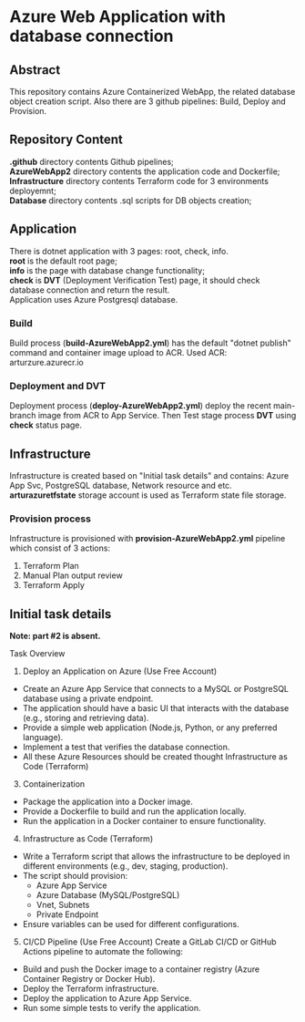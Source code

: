 # Azure Web Application with database connection


## Abstract
This repository contains Azure Containerized WebApp, the related database object creation script. Also there are 3 github pipelines: Build, Deploy and Provision.

## Repository Content
**.github** directory contents Github pipelines;<br>
**AzureWebApp2** directory contents the application code and Dockerfile;<br>
**Infrastructure** directory contents Terraform code for 3 environments deployemnt;<br>
**Database** directory contents .sql scripts for DB objects creation;<br>


## Application
There is dotnet application with 3 pages: root, check, info.<br>
**root** is the default root page;<br>
**info** is the page with database change functionality;<br>
**check** is **DVT** (Deployment Verification Test) page, it should check database connection and return the result.<br>
Application uses Azure Postgresql database.

### Build 
Build process (**build-AzureWebApp2.yml**) has the default "dotnet publish" command and container image upload to ACR.
Used ACR: arturzure.azurecr.io  

### Deployment and DVT
Deployment process (**deploy-AzureWebApp2.yml**) deploy the recent main-branch image from ACR to App Service.
Then Test stage process **DVT** using **check** status page.


## Infrastructure
Infrastructure is created based on "Initial task details" and contains: Azure App Svc, PostgreSQL database, Network resource and etc.<br>
**arturazuretfstate** storage account is used as Terraform state file storage.

### Provision process
Infrastructure is provisioned with **provision-AzureWebApp2.yml** pipeline which consist of 3 actions:<br>
1. Terraform Plan
2. Manual Plan output review
3. Terraform Apply


## Initial task details

**Note: part #2 is absent.**

Task Overview

1. Deploy an Application on Azure (Use Free Account)
- Create an Azure App Service that connects to a MySQL or PostgreSQL database using a private endpoint.
- The application should have a basic UI that interacts with the database (e.g., storing and retrieving data).
- Provide a simple web application (Node.js, Python, or any preferred language).
- Implement a test that verifies the database connection.
- All these Azure Resources should be created thought Infrastructure as Code (Terraform)

3. Containerization
- Package the application into a Docker image.
- Provide a Dockerfile to build and run the application locally.
- Run the application in a Docker container to ensure functionality. 

4. Infrastructure as Code (Terraform)
- Write a Terraform script that allows the infrastructure to be deployed in different environments (e.g., dev, staging, production).
- The script should provision:
    - Azure App Service
    - Azure Database (MySQL/PostgreSQL)
    - Vnet, Subnets
    - Private Endpoint
- Ensure variables can be used for different configurations. 

5. CI/CD Pipeline (Use Free Account)
Create a GitLab CI/CD or GitHub Actions pipeline to automate the following:
- Build and push the Docker image to a container registry (Azure Container Registry or Docker Hub).
- Deploy the Terraform infrastructure.
- Deploy the application to Azure App Service.
- Run some simple tests to verify the application.
